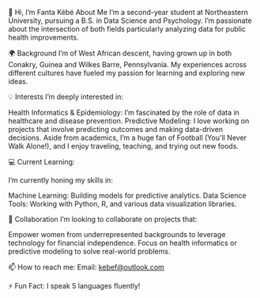 👋 Hi, I’m Fanta Kébé
About Me
I’m a second-year student at Northeastern University, pursuing a B.S. in Data Science and Psychology. I’m passionate about the intersection of both fields particularly analyzing data for public health improvements.


🌍 Background
I’m of West African descent, having grown up in both Conakry, Guinea and Wilkes Barre, Pennsylvania. My experiences across different cultures have fueled my passion for learning and exploring new ideas.


💡 Interests
I’m deeply interested in:

Health Informatics & Epidemiology: I’m fascinated by the role of data in healthcare and disease prevention.
Predictive Modeling: I love working on projects that involve predicting outcomes and making data-driven decisions.
Aside from academics, I’m a huge fan of Football (You'll Never Walk Alone!), and I enjoy traveling, teaching, and trying out new foods.


💻 Current Learning:

I’m currently honing my skills in:


Machine Learning: Building models for predictive analytics.
Data Science Tools: Working with Python, R, and various data visualization libraries.


🤝 Collaboration
I’m looking to collaborate on projects that:


Empower women from underrepresented backgrounds to leverage technology for financial independence.
Focus on health informatics or predictive modeling to solve real-world problems.


📫 How to reach me:
Email: kebef@outlook.com


⚡ Fun Fact:
I speak 5 languages fluently!
